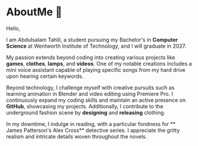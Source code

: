 # AboutMe :wave:
Hello,

I am Abdulsalam Tahlil, a student pursuing my Bachelor's in **Computer Science** at Wentworth Institute of Technology, and I will graduate in 2027.  

My passion extends beyond coding into creating various projects like **games**, **clothes**, **lamps**, and **videos**. One of my notable creations includes a mini voice assistant capable of playing specific songs from my hard drive upon hearing certain keywords.

Beyond technology, I challenge myself with creative pursuits such as learning animation in Blender and video editing using Premiere Pro. I continuously expand my coding skills and maintain an active presence on **GitHub**, showcasing my projects. Additionally, I contribute to the underground fashion scene by **designing** and **releasing** clothing.

In my downtime, I indulge in reading, with a particular fondness for ** James Patterson's Alex Cross** detective series. I appreciate the gritty realism and intricate details woven throughout the novels.



